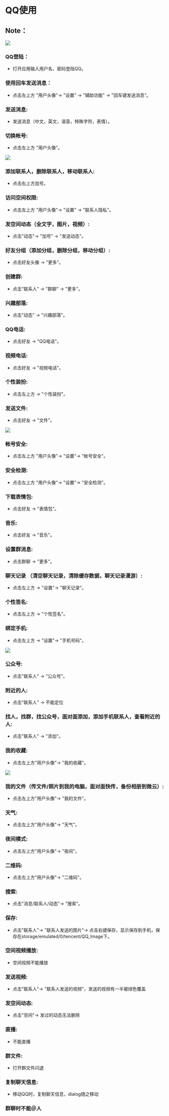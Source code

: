 # QQ使用
## Note： 

![](https://github.com/openthos/community-analysis/blob/master/pic/using-instractions-pic/qq.png)

### QQ登陆：  
- 打开应用输入用户名、密码登陆QQ。

### 使用回车发送消息：  
- 点击左上方 "用户头像"-> "设置" -> "辅助功能" -> "回车键发送消息“。

### 发送消息:
- 发送消息（中文，英文，语音，特殊字符，表情）。

### 切换帐号:
- 点击左上方 "用户头像"。

![](https://github.com/openthos/community-analysis/blob/master/pic/using-instractions-pic/qq_contact.jpg) 

### 添加联系人，删除联系人，移动联系人:
- 点击右上方加号。

### 访问空间权限:
- 点击左上方 "用户头像"-> "设置" -> "联系人隐私"。

### 发空间动态（全文字，图片，视频）:
- 点击"动态"-> "加号" -> "发送动态"。

### 好友分组（添加分组，删除分组，移动分组）:
- 点击好友头像 -> "更多"。

### 创建群:
- 点击"联系人" -> "群聊" -> "更多"。

### 兴趣部落:
- 点击"动态" -> "兴趣部落"。

### QQ电话:
- 点击好友 -> "QQ电话"。

### 视频电话:
- 点击好友 -> "视频电话"。

### 个性装扮: 
- 点击左上方 -> "个性装扮"。

### 发送文件:
- 点击好友 -> "文件"。

![](https://github.com/openthos/community-analysis/blob/master/pic/using-instractions-pic/qq_slidemenu.jpg)

### 帐号安全:
- 点击左上方 "用户头像"-> "设置"-> "帐号安全"。

### 安全检测: 
- 点击左上方 "用户头像"-> "设置"-> "安全检测"。

### 下载表情包:
- 点击好友 -> "表情包"。

### 音乐:
- 点击好友 -> "音乐"。

### 设置群消息:
- 点击群聊 -> "更多"。

### 聊天记录 （清空聊天记录，清除缓存数据，聊天记录漫游）:
- 点击左上方 -> "设置"-> "聊天记录"。

### 个性签名:
- 点击左上方 -> "个性签名"。

### 绑定手机:
- 点击左上方 -> "设置"-> "手机号码"。

![](https://github.com/openthos/community-analysis/blob/master/pic/using-instractions-pic/qq_public.jpg) 

### 公众号: 
- 点击"联系人" -> "公众号"。

### 附近的人:
- 点击"联系人" -> 不能定位
### 找人，找群，找公众号，面对面添加，添加手机联系人，查看附近的人:
- 点击"联系人" -> "添加"。

### 我的收藏:
- 点击左上方"用户头像"-> "我的收藏"。

![](https://github.com/openthos/community-analysis/blob/master/pic/using-instractions-pic/qq_status.jpg) 

### 我的文件（传文件/照片到我的电脑，面对面快传，备份相册到微云）:
- 点击左上方"用户头像"-> "我的文件"。

### 天气:
- 点击左上方"用户头像"-> "天气"。

### 夜间模式:
- 点击左上方"用户头像"-> "夜间"。

### 二维码:
- 点击左上方"用户头像"-> "二维码"。

### 搜索:
- 点击"消息/联系人/动态"-> "搜索"。

### 保存:
- 点击"联系人"-> "联系人发送的图片"-> 点击右键保存，显示保存到手机，保存在storage/emulated/0/tencent/QQ_Image下。

### 空间视频播放:
- 空间视频不能播放

### 发送视频:
- 点击"联系人"-> "联系人发送的视频"，发送的视频有一半被绿色覆盖 

### 发空间动态:
- 点击"空间"-> 发过的动态无法删除

### 直播:
- 不能直播

### 群文件:
- 打开群文件闪退

### 复制聊天信息:
- 移动QQ时，复制聊天信息，dialog随之移动

### 群聊时不能＠人

